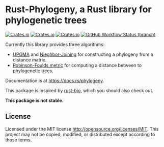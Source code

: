 # Rust-Phylogeny, a Rust library for phylogenetic trees

[![Crates.io](https://img.shields.io/crates/d/phylogeny.svg)](https://crates.io/crates/phylogeny)
[![Crates.io](https://img.shields.io/crates/v/phylogeny.svg)](https://crates.io/crates/phylogeny)
[![Crates.io](https://img.shields.io/crates/l/phylogeny.svg)](https://crates.io/crates/phylogeny)
[![GitHub Workflow Status (branch)](https://img.shields.io/github/workflow/status/rust-phylogeny/rust-phylogeny/CI/master?label=tests)](https://github.com/ragnargrootkoerkamp/rust-phylogeny/actions)

Currently this library provides three algorithms:

- [UPGMA](https://en.wikipedia.org/wiki/UPGMA) and
  [Nieghbor-Joining](https://en.wikipedia.org/wiki/Neighbor_joining) for
  constructing a phylogeny from a distance matrix.
- [Robinson-Foulds
  metric](https://en.wikipedia.org/wiki/Robinson%E2%80%93Foulds_metric) for
  computing a distance between to phylogenetic trees.

Documentation is at https://docs.rs/phylogeny.

This package is inspired by [rust-bio](https://github.com/rust-bio/rust-bio), which you
should also check out.

**This package is not stable.**

## License

Licensed under the MIT license http://opensource.org/licenses/MIT. This project may not be copied, modified, or distributed except according to those terms.

